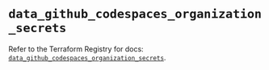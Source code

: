 # `data_github_codespaces_organization_secrets`

Refer to the Terraform Registry for docs: [`data_github_codespaces_organization_secrets`](https://registry.terraform.io/providers/integrations/github/5.43.0/docs/data-sources/codespaces_organization_secrets).
